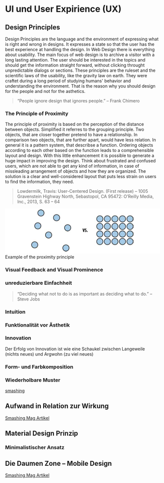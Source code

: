# UI und User Expirience (UX)


## Design Principles

Design Principles are the language and the environment of expressing what is right and wrong in designs. It expresses a state so that the user has the best experience at handling the design. In Web Design there is everything about usability. The main focus of web design is to archive a visitor with a long lasting attention. The user should be interested in the topics and should get the information straight forward, without clicking throught unpredictable dialogs or sections. These principles are the ruleset and the scientific laws of the usability, like the gravity law on earth. They were craftet during a long period of studying humans' behavior and understanding the environment. That is the reason why you should design for the people and not for the asthetics.

> “People ignore design that ignores people.”
> – Frank Chimero

### The Principle of Proximity

The principle of proximity is based on the perception of the distance between objects. Simplified it referres to the grouping principle. Two objects, that are closer together pretend to have a relationship. In comparison two objects, that are further apart, would have less relation. In general it is a pattern system, that describse a function. Ordering objects according to each other based on the function leads to a comprehensible layout and design. With this little enhancement it is possible to generate a huge impact in improving the design. Think about frustrated and confused users, which are not able to get any kind of information, in case of missleading arrangement of objects and how they are organized. The solution is a clear and well-considered layout that puts less strain on users to find the information, they need.

> Lowdermilk, Travis: User-Centered Design. (First release) – 1005 Gravenstein Highway North, Sebastopol, CA 95472: O’Reilly Media, Inc., 2013, S. 63 – 64


![](../../images/figure-1-1_example_of_the_proximity_principle.png)
Example of the proximity principle




### Visual Feedback and Visual Prominence



### unreduzierbare Einfachheit
> “Deciding what not to do is as important as deciding what to do.”
> – Steve Jobs

### Intuition

### Funktionalität vor Ästhetik

### Innovation
Der Erfolg von Innovation ist wie eine Schaukel zwischen Langeweile (nichts neues) und Argwohn (zu viel neues)

### Form- und Farbkomposition

### Wiederholbare Muster

[smashing](https://www.smashingmagazine.com/2015/12/design-principles-to-evaluate-your-product/)




## Aufwand in Relation zur Wirkung
[Smashing Mag Artikel](https://www.smashingmagazine.com/2016/10/giving-your-product-a-soul/)

## Material Design Prinzip

### Minimalistischer Ansatz

## Die Daumen Zone – Mobile Design
[Smashing Mag Artikel](https://www.smashingmagazine.com/2016/09/the-thumb-zone-designing-for-mobile-users/)
